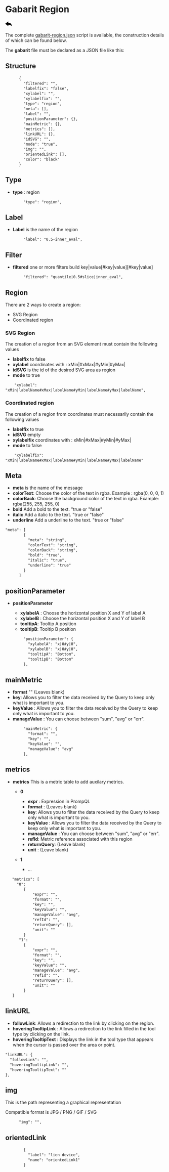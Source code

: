 # Gabarit Region

[![](../../screenshots/other/Go-back.png)](README.md)

The complete [gabarit-region.json](../../resource/sampleJson/gabarit-region.json) script is available, the construction details of which can be found below.

The **gabarit** file must be declared as a JSON file like this:

## Structure

```
      {
        "filtered": "",
        "labelfix": "false",
        "xylabel": "",
        "xylabelfix": "",
        "type": "region",
        "meta": [],
        "label": "",
        "positionParameter": {},
        "mainMetric": {},
        "metrics": [],
        "linkURL": {},
        "idSVG": "",
        "mode": "true",
        "img": "",
        "orientedLink": [],
        "color": "black"
      }
```

## Type

- **type** : region


```
        "type": "region",
```


## Label

- **Label** is the name of the region

```
        "label": "0.5-inner_eval",
```



## Filter

- **filtered** one or more filters build key|value[#key|value][#key|value]

```
        "filtered": "quantile|0.5#slice|inner_eval",
```


## Region

There are 2 ways to create a region:

- SVG Region
- Coordinated region


### SVG Region

The creation of a region from an SVG element must contain the following values


- **labelfix** to false
- **xylabel** coordinates with : xMin|<value>#xMax|<value>#yMin|<value>#yMax|<value>
- **idSVG** is the id of the desired SVG area as region
- **mode** to true

```
    "xylabel": "xMin|labelName#xMax|labelName#yMin|labelName#yMax|labelName",

```

### Coordinated region

The creation of a region from coordinates must necessarily contain the following values

- **labelfix** to true
- **idSVG** empty
- **xylabelfix** coordinates with : xMin|<value>#xMax|<value>#yMin|<value>#yMax|<value>
- **mode** to false

```
    "xylabelfix": "xMin|labelName#xMax|labelName#yMin|labelName#yMax|labelName"

```


## Meta


- **meta** is the name of the message
- **colorText**: Choose the color of the text in rgba. Example : rgba(0, 0, 0, 1)
- **colorBack**: Choose the background color of the text in rgba. Example: rgba(255, 255, 255, 0)
- **bold** Add a bold to the text. "true or "false"
- **italic** Add a italic to the text. "true or "false"
- **underline** Add a underline to the text. "true or "false"


```
"meta": [
        {
          "meta": "string",
          "colorText": "string",
          "colorBack": "string",
          "bold": "true",
          "italic": "true",
          "underline": "true"
        }
      ]
```



## positionParameter

- **positionParameter**

  - **xylabelA** : Choose the horizontal position X and Y of label A
  - **xylabelB** : Choose the horizontal position X and Y of label B
  - **tooltipA**: Tooltip A position
  - **tooltipB**: Tooltip B position

```
        "positionParameter": {
          "xylabelA": "x|0#y|0",
          "xylabelB": "x|0#y|0",
          "tooltipA": "Bottom",
          "tooltipB": "Bottom"
        },
```


## mainMetric

- **format** "" (Leaves blank)
- **key**: Allows you to filter the data received by the Query to keep only what is important to you.
- **keyValue** : Allows you to filter the data received by the Query to keep only what is important to you.
- **manageValue** : You can choose between "sum", "avg" or "err".

```
        "mainMetric": {
          "format": "",
          "key": "",
          "keyValue": "",
          "manageValue": "avg"
        },
```

## metrics

- **metrics** This is a metric table to add auxilary metrics.

  - **0**

    - **expr** : Expression in PrompQL
    - **format** : (Leaves blank)
    - **key**: Allows you to filter the data received by the Query to keep only what is important to you.
    - **keyValue** : Allows you to filter the data received by the Query to keep only what is important to you.
    - **manageValue** : You can choose between "sum", "avg" or "err".
    - **refId**: Metric reference associated with this region
    - **returnQuery**: (Leave blank)
    - **unit** : (Leave blank)

  - **1**
    - ...

```
   "metrics": [
     "0":
        {
            "expr": "",
            "format": "",
            "key": "",
            "keyValue": "",
            "manageValue": "avg",
            "refId": "",
            "returnQuery": [],
            "unit": ""
        }
      "1":
        {
            "expr": "",
            "format": "",
            "key": "",
            "keyValue": "",
            "manageValue": "avg",
            "refId": "",
            "returnQuery": [],
            "unit": ""
        }
   ]

```


## linkURL

- **followLink**: Allows a redirection to the link by clicking on the region.
- **hoveringTooltipLink** : Allows a redirection to the link filled in the tool type by clicking on the link.
- **hoveringTooltipText** : Displays the link in the tool type that appears when the cursor is passed over the area or point.

```
"linkURL": {
  "followLink": "",
  "hoveringTooltipLink": "",
  "hoveringTooltipText": ""
},

```

## img

This is the path representing a graphical representation

Compatible format is JPG / PNG / GIF / SVG

```
      "img": "",
```

## orientedLink

```
        {
          "label": "lien device",
          "name": "orientedLink1"
        }
```


